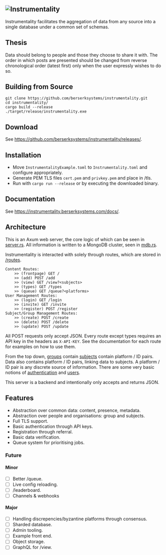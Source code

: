 ![Instrumentality](<https://instrumentality.berserksystems.com/header.png>)
---
Instrumentality facilitates the aggregation of data from any source into a single database under
a common set of schemas.

## Thesis
Data should belong to people and those they choose to share it with. The order in which posts are presented should be changed from reverse chronological order (latest first) only when the user expressly wishes to do so.

## Building from Source
```
git clone https://github.com/berserksystems/instrumentality.git
cd instrumentality/
cargo build --release
./target/release/instrumentality.exe
```

## Download
See <https://github.com/berserksystems/instrumentality/releases/>.

## Installation
- Move `InstrumentalityExample.toml` to `Instrumentality.toml` and configure appropriately.
- Generate PEM TLS files `cert.pem` and `privkey.pem` and place in /tls.
- Run with `cargo run --release` or by executing the downloaded binary.

## Documentation
See <https://instrumentality.berserksystems.com/docs/>.

## Architecture
This is an Axum web server, the core logic of which can be seen in [server.rs](src/server.rs). All information is written to a MongoDB cluster, seen in [mdb.rs](src/mdb.rs). 

Instrumentality is interacted with solely through routes, which are stored in [/routes](/src/routes/). 
```
Content Routes:
    >> (frontpage) GET /
    >> (add) POST /add
    >> (view) GET /view?<subjects>
    >> (types) GET /types
    >> (queue) GET /queue?<platforms>
User Management Routes:
    >> (login) GET /login
    >> (invite) GET /invite
    >> (register) POST /register
Subject/Group Management Routes:
    >> (create) POST /create
    >> (delete) POST /delete
    >> (update) POST /update
```
All POST requests only accept JSON. Every route except types requires an API key in the headers as `X-API-KEY`. 
See the documentation for each route for examples on how to use them.

From the top down, [groups](src/group.rs) contain [subjects](src/subject.rs) contain platform / ID pairs. Data also contains platform / ID pairs, linking data to subjects. A platform / ID pair is any discrete source of information. There are some very basic notions of [authentication](src/key.rs) and [users](src/user.rs). 

This server is a backend and intentionally only accepts and returns JSON.

## Features
- Abstraction over common data: content, presence, metadata.
- Abstraction over people and organisations: group and subjects.
- Full TLS support.
- Basic authentication through API keys.
- Registration through referral.
- Basic data verification.
- Queue system for prioritising jobs.

### Future
#### Minor
- [ ] Better /queue.
- [ ] Live config reloading.
- [ ] /leaderboard.
- [ ] Channels & webhooks

#### Major
- [ ] Handling discrepencies/byzantine platforms through consensus.
- [ ] Sharded database.
- [ ] Admin tooling.
- [ ] Example front end.
- [ ] Object storage.
- [ ] GraphQL for /view.
